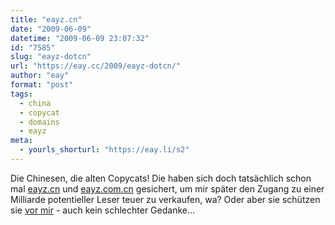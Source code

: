 ```yaml
---
title: "eayz.cn"
date: "2009-06-09"
datetime: "2009-06-09 23:07:32"
id: "7585"
slug: "eayz-dotcn"
url: "https://eay.cc/2009/eayz-dotcn/"
author: "eay"
format: "post"
tags:
  - china
  - copycat
  - domains
  - eayz
meta:
  - yourls_shorturl: "https://eay.li/s2"
---
```


Die Chinesen, die alten Copycats! Die haben sich doch tatsächlich schon mal [eayz.cn](http://www.eayz.cn/) und [eayz.com.cn](http://www.eayz.com.cn/) gesichert, um mir später den Zugang zu einer Milliarde potentieller Leser teuer zu verkaufen, wa? Oder aber sie schützen sie [vor mir](//eay.cc/2009/20-jahrestag-des-tian%e2%80%99anmen-massakers/) - auch kein schlechter Gedanke...
